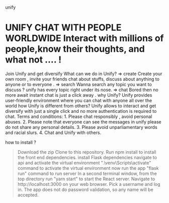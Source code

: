 unify






# UNIFY CHAT WITH PEOPLE WORLDWIDE Interact with millions of people,know their thoughts, and what not .... !
 Join Unify and get diversify
 What can we do in Unify?
     => create
         Create your own room , invite your friends chat about stuffs, discuss about anything to anyone or to everyone .
    => search
        Wanna search any topic you want to discuss ? unify has every topic right under its nose.
    => chat
        Bored then no more await instant chat is just a click away .
why Unify?
    Unify provides user-friendly environment where you can chat with anyone all over the world
    how Unify is different from others?
    Unify allows to interact and get diversify with just a single click and no more authentication is required to chat.
Terms and conditions:
    1. Please chat responsibly , avoid personal abuses.
    2. Please note that everyone can see the messages in unify please do not share any personal details.
    3. Please avoid unparliamentary words and racial slurs.
    4. Chat and Unify with others.


how to install ?

  >Download the zip
  >Clone to this repository.
  >Run npm install to install the front end dependencies.
  >install Flask dependencies
  >navigate to api and activate the virtual environment 
  >".\venv\Scripts\activate" command to activate the virtual environment
  >now run the app
  >"flask run" command to run server
  >In a second terminal window, from the top directory 
  >run "yarn start" to start the React server.
  >Navigate to http://localhost:3000 on your web browser. Pick a username and log in. The app does not do password validation, so any name will be accepted.
